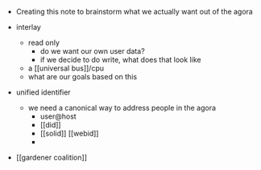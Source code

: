 - Creating this note to brainstorm what we actually want out of the agora
- interlay
	- read only
		- do we want our own user data?
		- if we decide to do write, what does that look like
	- a [[universal bus]]/cpu
	- what are our goals based on this

- unified identifier
	- we need a canonical way to address people in the agora
		- user@host
		- [[did]]
		- [[solid]] [[webid]]
		- 


- [[gardener coalition]]